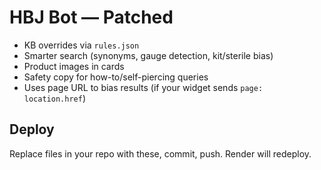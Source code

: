 # HBJ Bot — Patched
- KB overrides via `rules.json`
- Smarter search (synonyms, gauge detection, kit/sterile bias)
- Product images in cards
- Safety copy for how-to/self-piercing queries
- Uses page URL to bias results (if your widget sends `page: location.href`)

## Deploy
Replace files in your repo with these, commit, push. Render will redeploy.